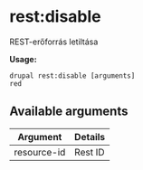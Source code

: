 # rest:disable
REST-erőforrás letiltása

**Usage:**
```
drupal rest:disable [arguments]
red
```

## Available arguments
Argument | Details
---------|-------------
resource-id | Rest ID
